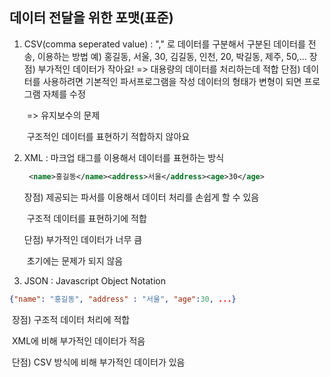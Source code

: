 ## 데이터 전달을 위한 포맷(표준)

1. CSV(comma seperated value) : "," 로 데이터를 구분해서
구분된 데이터를 전송, 이용하는 방법
예) 홍길동, 서울, 30, 김길동, 인천, 20, 박길동, 제주, 50,...
장점) 부가적인 데이터가 작아요!
      => 대용량의 데이터를 처리하는데 적합
단점) 데이터를 사용하려면 기본적인 파서프로그램을 작성
      데이터의 형태가 변형이 되면 프로그램 자체를 수정
   
   ​	=> 유지보수의 문제
   
   ​	구조적인 데이터를 표현하기 적합하지 않아요
   
2. XML : 마크업 태그를 이용해서 데이터를 표현하는 방식

   ``` xml
    <name>홍길동</name><address>서울</address><age>30</age>
   ```

   장점) 제공되는 파서를 이용해서 데이터 처리를 손쉽게 할 수 있음

   ​		  구조적 데이터를 표현하기에 적합

   단점) 부가적인 데이터가 너무 큼

   ​		  초기에는 문제가 되지 않음

3. JSON : Javascript Object Notation

``` json
{"name": "홍길동", "address" : "서울", "age":30, ...} 
```

​		장점) 구조적 데이터 처리에 적합

​				  XML에 비해 부가적인 데이터가 적음

​		단점) CSV 방식에 비해 부가적인 데이터가 있음